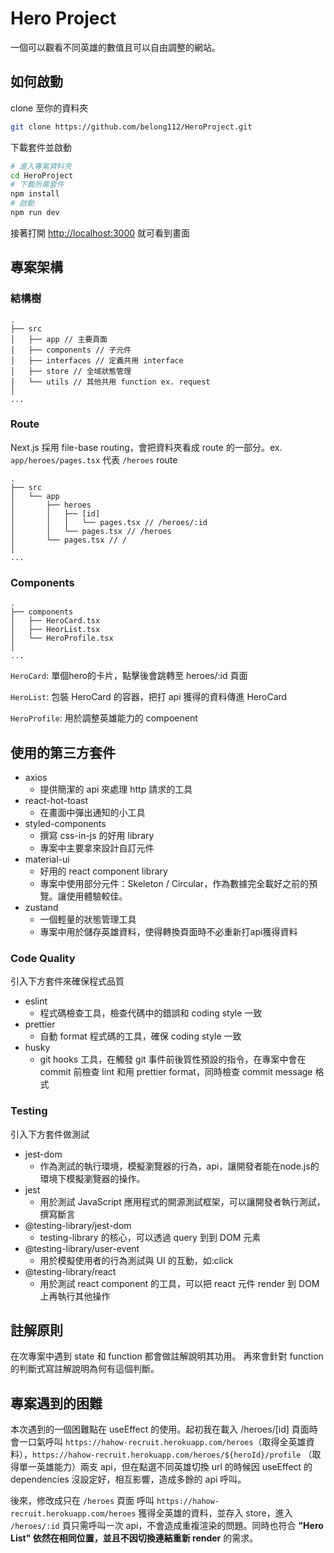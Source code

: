 # Hero Project

一個可以觀看不同英雄的數值且可以自由調整的網站。

## 如何啟動

clone 至你的資料夾

```bash
git clone https://github.com/belong112/HeroProject.git
```

下載套件並啟動

```bash
# 進入專案資料夾
cd HeroProject
# 下載所需套件
npm install
# 啟動
npm run dev
```

接著打開 [http://localhost:3000](http://localhost:3000) 就可看到畫面

## 專案架構

### 結構樹

```
.
├── src
│   ├── app // 主要頁面
│   ├── components // 子元件
│   ├── interfaces // 定義共用 interface
│   ├── store // 全域狀態管理
│   └── utils // 其他共用 function ex. request
│
...
```

### Route

Next.js 採用 file-base routing，會把資料夾看成 route 的一部分。ex. `app/heroes/pages.tsx` 代表 `/heroes` route

```
.
├── src
│   └── app
│       ├── heroes
│       │   ├── [id]
│       │   │   └── pages.tsx // /heroes/:id
│       │   └── pages.tsx // /heroes
│       └── pages.tsx // /
│
...
```

### Components

```
.
├── components
│   ├── HeroCard.tsx
│   ├── HeorList.tsx
│   └── HeroProfile.tsx
│
...
```

`HeroCard`: 單個hero的卡片，點擊後會跳轉至 heroes/:id 頁面

`HeroList`: 包裝 HeroCard 的容器，把打 api 獲得的資料傳進 HeroCard

`HeroProfile`: 用於調整英雄能力的 compoenent

## 使用的第三方套件

- axios
  - 提供簡潔的 api 來處理 http 請求的工具
- react-hot-toast
  - 在畫面中彈出通知的小工具
- styled-components
  - 撰寫 css-in-js 的好用 library
  - 專案中主要拿來設計自訂元件
- material-ui
  - 好用的 react component library
  - 專案中使用部分元件：Skeleton / Circular，作為數據完全載好之前的預覽。讓使用體驗較佳。
- zustand
  - 一個輕量的狀態管理工具
  - 專案中用於儲存英雄資料，使得轉換頁面時不必重新打api獲得資料

### Code Quality

引入下方套件來確保程式品質

- eslint
  - 程式碼檢查工具，檢查代碼中的錯誤和 coding style 一致
- prettier
  - 自動 format 程式碼的工具，確保 coding style 一致
- husky
  - git hooks 工具，在觸發 git 事件前後質性預設的指令，在專案中會在 commit 前檢查 lint 和用 prettier format，同時檢查 commit message 格式

### Testing

引入下方套件做測試

- jest-dom
  - 作為測試的執行環境，模擬瀏覽器的行為，api，讓開發者能在node.js的環境下模擬瀏覽器的操作。
- jest
  - 用於測試 JavaScript 應用程式的開源測試框架，可以讓開發者執行測試，撰寫斷言
- @testing-library/jest-dom
  - testing-library 的核心，可以透過 query 到到 DOM 元素
- @testing-library/user-event
  - 用於模擬使用者的行為測試與 UI 的互動，如:click
- @testing-library/react
  - 用於測試 react component 的工具，可以把 react 元件 render 到 DOM 上再執行其他操作

## 註解原則

在次專案中遇到 state 和 function 都會做註解說明其功用。
再來會針對 function 的判斷式寫註解說明為何有這個判斷。

## 專案遇到的困難

本次遇到的一個困難點在 useEffect 的使用。起初我在載入 /heroes/[id] 頁面時會一口氣呼叫 `https://hahow-recruit.herokuapp.com/heroes`（取得全英雄資料），`https://hahow-recruit.herokuapp.com/heroes/${heroId}/profile` （取得單一英雄能力）兩支 api，但在點選不同英雄切換 url 的時候因 useEffect 的 dependencies 沒設定好，相互影響，造成多餘的 api 呼叫。

後來，修改成只在 `/heroes` 頁面 呼叫 `https://hahow-recruit.herokuapp.com/heroes` 獲得全英雄的資料，並存入 store，進入 `/heroes/:id` 頁只需呼叫一次 api，不會造成重複渲染的問題。同時也符合 **"Hero List" 依然在相同位置，並且不因切換連結重新 render** 的需求。

